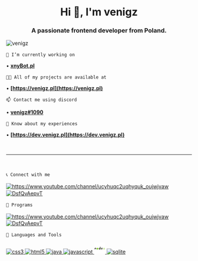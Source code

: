 <h1 align="center">Hi 👋, I'm venigz</h1>
<h3 align="center">A passionate frontend developer from Poland.</h3>

<p align="left"> <img src="https://komarev.com/ghpvc/?username=venigz&label=Profile%20views&color=0e75b6&style=flat" alt="venigz" /> </p>

	🔭 I’m currently working on
• **[xnyBot.pl](https://xnybot.pl)**
	
	👨‍💻 All of my projects are available at
• **[https://venigz.pl](https://venigz.pl)**
		
	📫 Contact me using discord
• **[venigz#1090](https://discord.com/users/716982970266812417/)**
	
	📄 Know about my experiences
• **[https://dev.venigz.pl](https://dev.venigz.pl)**

<br>
<hr>
<br>

	📞 Connect with me
<p align="left">
<a href="https://www.youtube.com/channel/ucyhuqc2uqhyquk_oujwjvaw" target="blank"><img align="center" src="https://raw.githubusercontent.com/rahuldkjain/github-profile-readme-generator/master/src/images/icons/Social/youtube.svg" alt="https://www.youtube.com/channel/ucyhuqc2uqhyquk_oujwjvaw" height="30" width="30" /></a>
<a href="https://discord.com/users/716982970266812417/" target="blank"><img align="center" src="https://raw.githubusercontent.com/rahuldkjain/github-profile-readme-generator/master/src/images/icons/Social/discord.svg" alt="DsfQvAepvT" height="30" width="30" /></a>
</p>

	🔧 Programs
<p align="left">
<a href="https://www.youtube.com/channel/ucyhuqc2uqhyquk_oujwjvaw" target="blank"><img align="center" src="https://upload.wikimedia.org/wikipedia/commons/thumb/9/9c/IntelliJ_IDEA_Icon.svg/2048px-IntelliJ_IDEA_Icon.svg.png" alt="https://www.youtube.com/channel/ucyhuqc2uqhyquk_oujwjvaw" height="30" width="30" /></a>
<a href="https://www.youtube.com/channel/ucyhuqc2uqhyquk_oujwjvaw" target="blank"><img align="center" src="https://raw.githubusercontent.com/rahuldkjain/github-profile-readme-generator/master/src/images/icons/Social/discord.svg" alt="DsfQvAepvT" height="30" width="30" /></a>
</p>


	📃 Languages and Tools
<p align="left"> <a href="https://www.w3schools.com/css/" target="_blank"> <img src="https://cdn.icon-icons.com/icons2/37/PNG/512/css_3721.png" alt="css3" width="32" height="32"/> </a> <a href="https://www.w3.org/html/" target="_blank"> <img src="https://cdn.icon-icons.com/icons2/37/PNG/512/html_application_3021.png" alt="html5" width="32" height="32"/> </a> <a href="https://www.java.com" target="_blank"> <img src="https://cdn.icon-icons.com/icons2/2108/PNG/512/java_icon_130901.png" alt="java" width="30" height="30"/> </a> <a href="https://developer.mozilla.org/en-US/docs/Web/JavaScript" target="_blank"> <img src="https://cdn.iconscout.com/icon/free/png-512/javascript-2752148-2284965.png" alt="javascript" width="30" height="30"/> </a> <a href="https://nodejs.org" target="_blank"> <img src="https://raw.githubusercontent.com/devicons/devicon/master/icons/nodejs/nodejs-original-wordmark.svg " alt="nodejs" width="30" height="30"/> </a> <a href="https://www.sqlite.org/" target="_blank"> <img src="https://www.vectorlogo.zone/logos/sqlite/sqlite-icon.svg" alt="sqlite" width="30" height="30"/> </a> </p>



